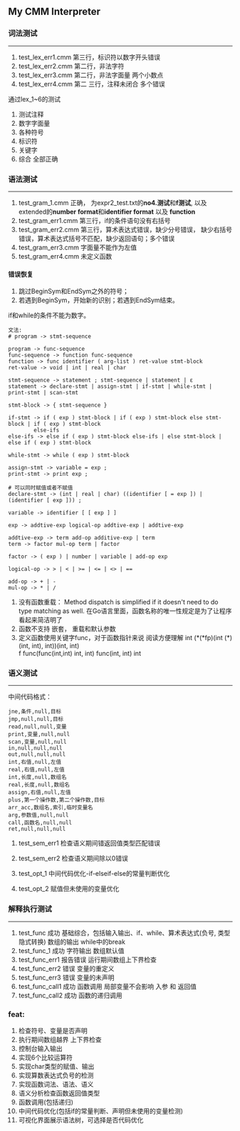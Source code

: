 ## My CMM Interpreter

### 词法测试

-------

1. test_lex_err1.cmm 第三行，标识符以数字开头错误
2. test_lex_err2.cmm 第二行，非法字符
3. test_lex_err3.cmm 第二行，非法字面量 两个小数点
4. test_lex_err4.cmm 第二 三行，注释未闭合 多个错误 

通过lex_1~6的测试
1. 测试注释
2. 数字字面量
3. 各种符号
4. 标识符
5. 关键字
6. 综合 全部正确


### 语法测试

---------

1. test_gram_1.cmm 正确， 为expr2_test.txt的**no4.测试**和**f测试**, 
以及extended的**number format**和**identifier format** 以及 **function**
1. test_gram_err1.cmm 第三行，if的条件语句没有右括号
2. test_gram_err2.cmm 第三行，算术表达式错误，缺少分号错误，
缺少右括号错误，算术表达式括号不匹配，缺少返回语句；多个错误
3. test_gram_err3.cmm 字面量不能作为左值
4. test_gram_err4.cmm 未定义函数
#### 错误恢复
1. 跳过BeginSym和EndSym之外的符号；
2. 若遇到BeginSym，开始新的识别；若遇到EndSym结束。

if和while的条件不能为数字。

```
文法:
# program -> stmt-sequence

program -> func-sequence
func-sequence -> function func-sequence
function -> func identifier ( arg-list ) ret-value stmt-block
ret-value -> void | int | real | char 

stmt-sequence -> statement ; stmt-sequence | statement | ε
statement -> declare-stmt | assign-stmt | if-stmt | while-stmt | print-stmt | scan-stmt

stmt-block -> { stmt-sequence }

if-stmt -> if ( exp ) stmt-block | if ( exp ) stmt-block else stmt-block | if ( exp ) stmt-block
        else-ifs
else-ifs -> else if ( exp ) stmt-block else-ifs | else stmt-block | else if ( exp ) stmt-block

while-stmt -> while ( exp ) stmt-block

assign-stmt -> variable = exp ;
print-stmt -> print exp ;

# 可以同时赋值或者不赋值
declare-stmt -> (int | real | char) ((identifier [ = exp ]) | (identifier [ exp ])) ;

variable -> identifier [ [ exp ] ]

exp -> addtive-exp logical-op addtive-exp | addtive-exp

addtive-exp -> term add-op additive-exp | term
term -> factor mul-op term | factor

factor -> ( exp ) | number | variable | add-op exp

logical-op -> > | < | >= | <= | <> | ==

add-op -> + | -
mul-op -> * | /
```

1. 没有函数重载：
    Method dispatch is simplified if it doesn't need to do type matching 
    as well.
    在Go语言里面，函数名称的唯一性规定是为了让程序看起来简洁明了
2. 函数不支持 嵌套， 重载和默认参数
3. 定义函数使用关键字func，对于函数指针来说 阅读方便理解
    int (\*(\*fp)(int (\*)(int, int), int))(int, int) 
    <br>
    f func(func(int,int) int, int) func(int, int) int
    
### 语义测试

--------
中间代码格式：
```
jne,条件,null,目标
jmp,null,null,目标
read,null,null,变量
print,变量,null,null
scan,变量,null,null
in,null,null,null
out,null,null,null
int,右值,null,左值
real,右值,null,左值
int,长度,null,数组名
real,长度,null,数组名
assign,右值,null,左值
plus,第一个操作数,第二个操作数,目标
arr_acc,数组名,索引,临时变量名
arg,参数值,null,null
call,函数名,null,null
ret,null,null,null
```
1. test_sem_err1 检查语义期间错返回值类型匹配错误
2. test_sem_err2 检查语义期间除以0错误

3. test_opt_1 中间代码优化-if-elseif-else的常量判断优化
4. test_opt_2 赋值但未使用的变量优化
### 解释执行测试

---------
1. test_func 成功 基础综合，包括输入输出、if、while、算术表达式(负号, 类型隐式转换) 数组的输出 while中的break
2. test_func_1 成功 字符输出 数组默认值
3. test_func_err1 报告错误 运行期间数组上下界检查
4. test_func_err2 错误 变量的重定义
5. test_func_err3 错误 变量的未声明
6. test_func_call1 成功 函数调用 局部变量不会影响 入参 和 返回值
7. test_func_call2 成功 函数的递归调用

### feat:

1. 检查符号、变量是否声明
2. 执行期间数组越界 上下界检查
3. 控制台输入输出
4. 实现6个比较运算符
5. 实现char类型的赋值、输出
6. 实现算数表达式负号的检测
7. 实现函数词法、语法、语义
8. 语义分析检查函数返回值类型
9. 函数调用(包括递归)
10. 中间代码优化(包括if的常量判断、声明但未使用的变量检测)
11. 可视化界面展示语法树，可选择是否代码优化

